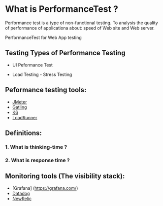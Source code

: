 # What is PerformanceTest ?

Performance test is a type of non-functional testing. To analysis the quality of performance of applicationa about: speed of Web site and Web server.

PerformanceTest for Web App testing

## Testing Types of Performance Testing

- UI Peformance Test

- Load Testing - Stress Testing 

## Peformance testing tools:

- [JMeter](https://jmeter.apache.org/)
- [Gatling](https://gatling.io/)
- [K6](https://k6.io/)
- [LoadRunner](https://www.microfocus.com/en-us/products/loadrunner-professional/overview)

## Definitions:

### 1. What is thinking-time ?


### 2. What is response time ?

## Monitoring tools (The visibility stack):

- [Grafana] (https://grafana.com/)
- [Datadog](https://www.datadoghq.com/)
- [NewRelic](https://newrelic.com/)

